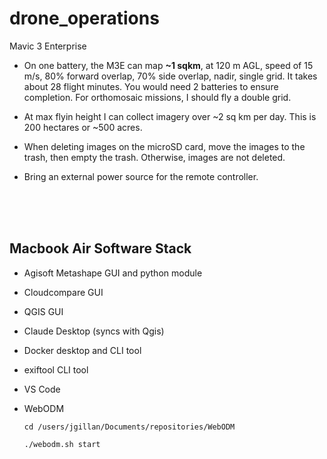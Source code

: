 # drone_operations


Mavic 3 Enterprise

* On one battery, the M3E can map **~1 sqkm**, at 120 m AGL, speed of 15 m/s, 80% forward overlap, 70% side overlap, nadir, single grid. It takes about 28 flight minutes. You would need 2 batteries to ensure completion. For orthomosaic missions, I should fly a double grid.

* At max flyin height I can collect imagery over ~2 sq km per day. This is 200 hectares or ~500 acres. 

* When deleting images on the microSD card, move the images to the trash, then empty the trash. Otherwise, images are not deleted.

* Bring an external power source for the remote controller. 

<br>
<br>
<br>

## Macbook Air Software Stack
* Agisoft Metashape GUI and python module
* Cloudcompare GUI
* QGIS GUI
* Claude Desktop (syncs with Qgis)
* Docker desktop and CLI tool
* exiftool CLI tool
* VS Code
* WebODM

  `cd /users/jgillan/Documents/repositories/WebODM`

  `./webodm.sh start`

